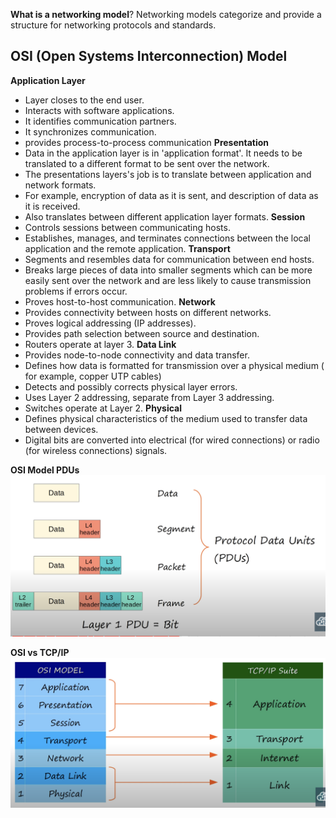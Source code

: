 **What is a networking model**?  Networking models categorize and provide a structure for networking protocols and standards.

## OSI (Open Systems Interconnection) Model
**Application Layer**
* Layer closes to the end user.
* Interacts with software applications. 
* It identifies communication partners.
* It synchronizes communication.
* provides process-to-process communication
**Presentation**
* Data in the application layer is in 'application format'. It needs to be translated to a different format to be sent over the network.
* The presentations layers's job is to translate between application and network formats.
* For example, encryption of data as it is sent, and description of data as it is received.
* Also translates between different application layer formats.
**Session**
* Controls sessions between communicating hosts.
* Establishes, manages, and terminates connections between the local application and the remote application.
**Transport**
* Segments and resembles data for communication between end hosts.
* Breaks large pieces of data into smaller segments which can be more easily sent over the network and are less likely to cause transmission problems if errors occur.
* Proves host-to-host communication.
**Network**
* Provides connectivity between hosts on different networks.
* Proves logical addressing (IP addresses).
* Provides path selection between source and destination.
* Routers operate at layer 3.
**Data Link**
* Provides node-to-node connectivity and data transfer.
* Defines how data is formatted for transmission over a physical medium ( for example, copper UTP cables)
* Detects and possibly corrects physical layer errors.
* Uses Layer 2 addressing, separate from Layer 3 addressing.
* Switches operate at Layer 2.
**Physical**
* Defines physical characteristics of the medium used to transfer data between devices.
* Digital bits are converted into electrical (for wired connections) or radio (for wireless connections) signals.

**OSI Model PDUs**
![osi model pdus](./img/osi-pdus.png)

**OSI vs TCP/IP**
![osi model vs tcp/ip model](./img/osi-versus-tcp-ip.png)

